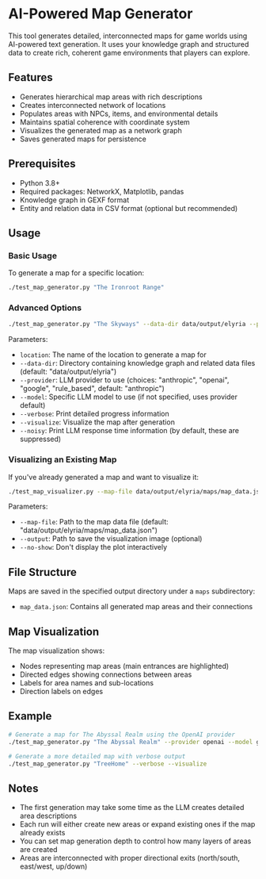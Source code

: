 # AI-Powered Map Generator

This tool generates detailed, interconnected maps for game worlds using AI-powered text generation. It uses your knowledge graph and structured data to create rich, coherent game environments that players can explore.

## Features

- Generates hierarchical map areas with rich descriptions
- Creates interconnected network of locations
- Populates areas with NPCs, items, and environmental details
- Maintains spatial coherence with coordinate system
- Visualizes the generated map as a network graph
- Saves generated maps for persistence

## Prerequisites

- Python 3.8+
- Required packages: NetworkX, Matplotlib, pandas
- Knowledge graph in GEXF format
- Entity and relation data in CSV format (optional but recommended)

## Usage

### Basic Usage

To generate a map for a specific location:

```bash
./test_map_generator.py "The Ironroot Range"
```

### Advanced Options

```bash
./test_map_generator.py "The Skyways" --data-dir data/output/elyria --provider anthropic --model claude-3-opus-20240229 --verbose --visualize
```

Parameters:
- `location`: The name of the location to generate a map for
- `--data-dir`: Directory containing knowledge graph and related data files (default: "data/output/elyria")
- `--provider`: LLM provider to use (choices: "anthropic", "openai", "google", "rule_based", default: "anthropic")
- `--model`: Specific LLM model to use (if not specified, uses provider default)
- `--verbose`: Print detailed progress information
- `--visualize`: Visualize the map after generation
- `--noisy`: Print LLM response time information (by default, these are suppressed)

### Visualizing an Existing Map

If you've already generated a map and want to visualize it:

```bash
./test_map_visualizer.py --map-file data/output/elyria/maps/map_data.json --output map_visualization.png
```

Parameters:
- `--map-file`: Path to the map data file (default: "data/output/elyria/maps/map_data.json")
- `--output`: Path to save the visualization image (optional)
- `--no-show`: Don't display the plot interactively

## File Structure

Maps are saved in the specified output directory under a `maps` subdirectory:
- `map_data.json`: Contains all generated map areas and their connections

## Map Visualization

The map visualization shows:
- Nodes representing map areas (main entrances are highlighted)
- Directed edges showing connections between areas
- Labels for area names and sub-locations
- Direction labels on edges

## Example

```bash
# Generate a map for The Abyssal Realm using the OpenAI provider
./test_map_generator.py "The Abyssal Realm" --provider openai --model gpt-4 --visualize

# Generate a more detailed map with verbose output
./test_map_generator.py "TreeHome" --verbose --visualize
```

## Notes

- The first generation may take some time as the LLM creates detailed area descriptions
- Each run will either create new areas or expand existing ones if the map already exists
- You can set map generation depth to control how many layers of areas are created
- Areas are interconnected with proper directional exits (north/south, east/west, up/down)